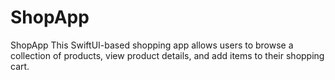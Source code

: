 # ShopApp
ShopApp This SwiftUI-based shopping app allows users to browse a collection of products, view product details, and add items to their shopping cart.
